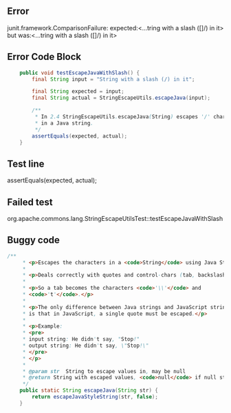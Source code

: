 

## Error
junit.framework.ComparisonFailure: expected:<...tring with a slash ([]/) in it> but was:<...tring with a slash ([\]/) in it>

## Error Code Block
```java
    public void testEscapeJavaWithSlash() {
        final String input = "String with a slash (/) in it";

        final String expected = input;
        final String actual = StringEscapeUtils.escapeJava(input);

        /**
         * In 2.4 StringEscapeUtils.escapeJava(String) escapes '/' characters, which are not a valid character to escape
         * in a Java string.
         */
        assertEquals(expected, actual);
    }
```

## Test line
assertEquals(expected, actual);

## Failed test
org.apache.commons.lang.StringEscapeUtilsTest::testEscapeJavaWithSlash

## Buggy code
```java
/**
     * <p>Escapes the characters in a <code>String</code> using Java String rules.</p>
     *
     * <p>Deals correctly with quotes and control-chars (tab, backslash, cr, ff, etc.) </p>
     *
     * <p>So a tab becomes the characters <code>'\\'</code> and
     * <code>'t'</code>.</p>
     *
     * <p>The only difference between Java strings and JavaScript strings
     * is that in JavaScript, a single quote must be escaped.</p>
     *
     * <p>Example:
     * <pre>
     * input string: He didn't say, "Stop!"
     * output string: He didn't say, \"Stop!\"
     * </pre>
     * </p>
     *
     * @param str  String to escape values in, may be null
     * @return String with escaped values, <code>null</code> if null string input
     */
    public static String escapeJava(String str) {
        return escapeJavaStyleString(str, false);
    }
```